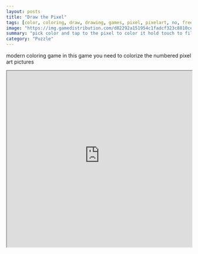 ```yaml
---
layout: posts
title: "Draw the Pixel"
tags: [color, coloring, draw, drawing, games, pixel, pixelart, no, free, online, games, oyna, game, free, games, play, play, games]
image: "https://img.gamedistribution.com/d82292a151954c1fadcf323c8810cefa.jpg"
summary: "pick color and tap to the pixel to color it hold touch to fill many pixels  free online games oyna game free games play play games"
category: "Puzzle"
---
```


modern coloring game in this game you need to colorize the numbered pixel art pictures

<iframe width="100%" height="480px;" src="https://html5.gamedistribution.com/d82292a151954c1fadcf323c8810cefa/"></iframe>